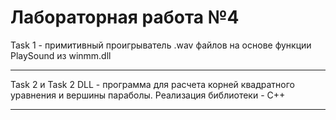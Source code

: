 # Лабораторная работа №4

Task 1 - примитивный проигрыватель .wav файлов на основе функции PlaySound из winmm.dll
***
Task 2 и Task 2 DLL - программа для расчета корней квадратного уравнения и вершины параболы. Реализация библиотеки - C++
***
